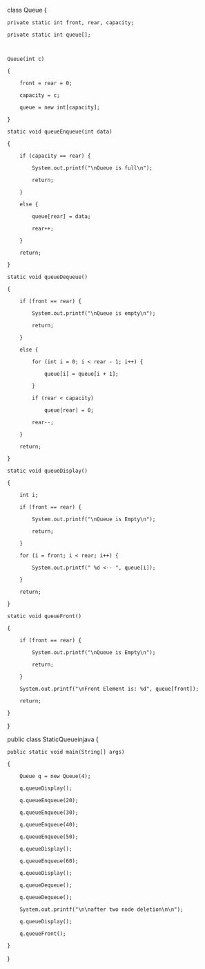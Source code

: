 class Queue { 

    private static int front, rear, capacity; 

    private static int queue[]; 

  

    Queue(int c) 

    { 

        front = rear = 0; 

        capacity = c; 

        queue = new int[capacity]; 

    }

    static void queueEnqueue(int data) 

    { 

        if (capacity == rear) { 

            System.out.printf("\nQueue is full\n"); 

            return; 

        } 

        else { 

            queue[rear] = data; 

            rear++; 

        } 

        return; 

    } 

    static void queueDequeue() 

    { 

        if (front == rear) { 

            System.out.printf("\nQueue is empty\n"); 

            return; 

        } 

        else { 

            for (int i = 0; i < rear - 1; i++) { 

                queue[i] = queue[i + 1]; 

            } 

            if (rear < capacity) 

                queue[rear] = 0; 

            rear--; 

        } 

        return; 

    } 

    static void queueDisplay() 

    { 

        int i; 

        if (front == rear) { 

            System.out.printf("\nQueue is Empty\n"); 

            return; 

        } 

        for (i = front; i < rear; i++) { 

            System.out.printf(" %d <-- ", queue[i]); 

        } 

        return; 

    } 

    static void queueFront() 

    { 

        if (front == rear) { 

            System.out.printf("\nQueue is Empty\n"); 

            return; 

        } 

        System.out.printf("\nFront Element is: %d", queue[front]); 

        return; 

    } 
} 

  

public class StaticQueueinjava { 


    public static void main(String[] args) 

    {

        Queue q = new Queue(4);

        q.queueDisplay(); 

        q.queueEnqueue(20); 

        q.queueEnqueue(30); 

        q.queueEnqueue(40); 

        q.queueEnqueue(50); 

        q.queueDisplay(); 

        q.queueEnqueue(60); 

        q.queueDisplay(); 

        q.queueDequeue(); 

        q.queueDequeue(); 

        System.out.printf("\n\nafter two node deletion\n\n"); 

        q.queueDisplay(); 

        q.queueFront(); 

    } 
} 
